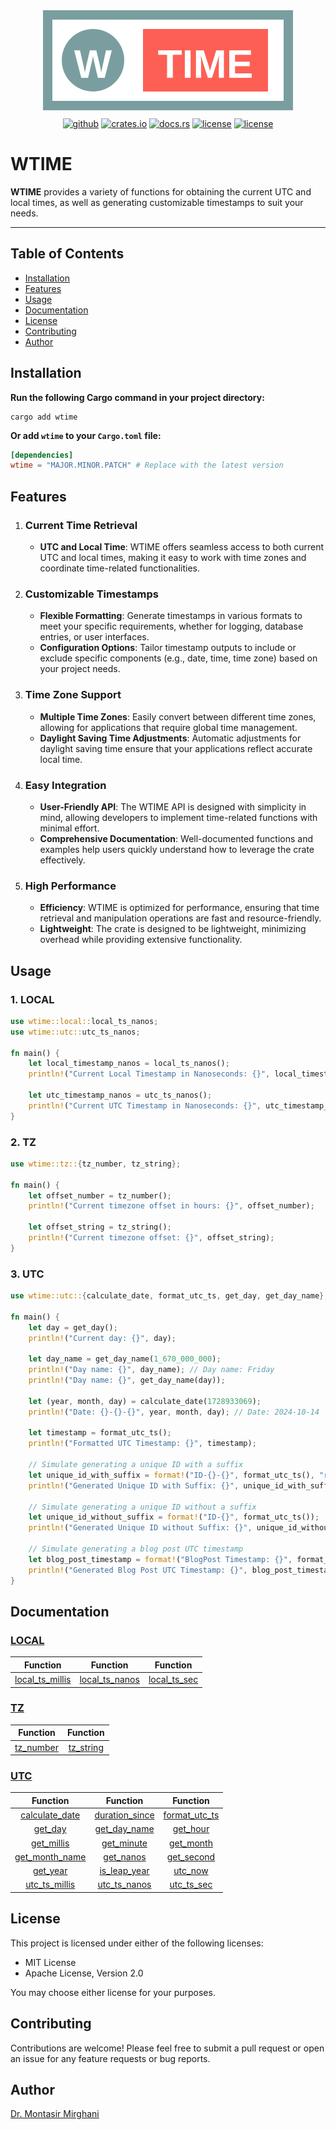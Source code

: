 <div style="text-align: center;">
  <a href="https://crates.io/crates/wtime"><img src="logo.svg" alt="LOGO" /></a>
</div>

<div style="text-align: center;">
  <a href="https://github.com/dr-montasir/wtime"><img src="https://img.shields.io/badge/github-dr%20montasir%20/%20wtime-8da0cb?style=for-the-badge&labelColor=555555&logo=github" height="24" style="margin-top: 10px;" alt="github" /></a> <a href="https://crates.io/crates/wtime"><img src="https://img.shields.io/crates/v/wtime.svg?style=for-the-badge&color=fc8d62&logo=rust" height="24" style="margin-top: 10px;" alt="crates.io"></a> <a href="https://docs.rs/wtime"><img src="https://img.shields.io/badge/docs.rs-wtime-66c2a5?style=for-the-badge&labelColor=555555&logo=docs.rs" height="24" style="margin-top: 10px;" alt="docs.rs"></a> <a href="https://choosealicense.com/licenses/apache-2.0"><img src="https://img.shields.io/badge/license-apache_2.0-4a98f7.svg?style=for-the-badge&labelColor=555555&logo=apache" height="24" style="margin-top: 10px;" alt="license"></a> <a href="https://choosealicense.com/licenses/mit"><img src="https://img.shields.io/badge/license-mit-4a98f7.svg?style=for-the-badge&labelColor=555555" height="24" style="margin-top: 10px;" alt="license"></a>
</div>

# WTIME

**WTIME** provides a variety of functions for obtaining the current UTC and local times, as well as generating customizable timestamps to suit your needs.

---

## Table of Contents

- [Installation](#installation)
- [Features](#features)
- [Usage](#usage)
- [Documentation](#documentation)
- [License](#license)
- [Contributing](#contributing)
- [Author](#author)

## Installation

**Run the following Cargo command in your project directory:**

```terminal
cargo add wtime
```

**Or add `wtime` to your `Cargo.toml` file:**

```toml
[dependencies]
wtime = "MAJOR.MINOR.PATCH" # Replace with the latest version
```

## Features

1. ### Current Time Retrieval

   - **UTC and Local Time**: WTIME offers seamless access to both current UTC and local times, making it easy to work with time zones and coordinate time-related functionalities.

2. ### Customizable Timestamps

   - **Flexible Formatting**: Generate timestamps in various formats to meet your specific requirements, whether for logging, database entries, or user interfaces.
   - **Configuration Options**: Tailor timestamp outputs to include or exclude specific components (e.g., date, time, time zone) based on your project needs.

3. ### Time Zone Support

   - **Multiple Time Zones**: Easily convert between different time zones, allowing for applications that require global time management.
   - **Daylight Saving Time Adjustments**: Automatic adjustments for daylight saving time ensure that your applications reflect accurate local time.

4. ### Easy Integration

   - **User-Friendly API**: The WTIME API is designed with simplicity in mind, allowing developers to implement time-related functions with minimal effort.
   - **Comprehensive Documentation**: Well-documented functions and examples help users quickly understand how to leverage the crate effectively.

5. ### High Performance

   - **Efficiency**: WTIME is optimized for performance, ensuring that time retrieval and manipulation operations are fast and resource-friendly.
   - **Lightweight**: The crate is designed to be lightweight, minimizing overhead while providing extensive functionality.

## Usage

### 1. LOCAL

```rust
use wtime::local::local_ts_nanos;
use wtime::utc::utc_ts_nanos;

fn main() {
    let local_timestamp_nanos = local_ts_nanos();
    println!("Current Local Timestamp in Nanoseconds: {}", local_timestamp_nanos);
    
    let utc_timestamp_nanos = utc_ts_nanos();
    println!("Current UTC Timestamp in Nanoseconds: {}", utc_timestamp_nanos);
}
```

### 2. TZ

```rust
use wtime::tz::{tz_number, tz_string};

fn main() {
    let offset_number = tz_number();
    println!("Current timezone offset in hours: {}", offset_number);
    
    let offset_string = tz_string();
    println!("Current timezone offset: {}", offset_string);
}
```

### 3. UTC

```rust
use wtime::utc::{calculate_date, format_utc_ts, get_day, get_day_name};

fn main() {
    let day = get_day();
    println!("Current day: {}", day);

    let day_name = get_day_name(1_670_000_000);
    println!("Day name: {}", day_name); // Day name: Friday
    println!("Day name: {}", get_day_name(day));

    let (year, month, day) = calculate_date(1728933069);
    println!("Date: {}-{}-{}", year, month, day); // Date: 2024-10-14

    let timestamp = format_utc_ts();
    println!("Formatted UTC Timestamp: {}", timestamp);

    // Simulate generating a unique ID with a suffix
    let unique_id_with_suffix = format!("ID-{}-{}", format_utc_ts(), "random_suffix"); // Replace with actual random suffix function
    println!("Generated Unique ID with Suffix: {}", unique_id_with_suffix);

    // Simulate generating a unique ID without a suffix
    let unique_id_without_suffix = format!("ID-{}", format_utc_ts());
    println!("Generated Unique ID without Suffix: {}", unique_id_without_suffix);

    // Simulate generating a blog post UTC timestamp
    let blog_post_timestamp = format!("BlogPost Timestamp: {}", format_utc_ts());
    println!("Generated Blog Post UTC Timestamp: {}", blog_post_timestamp);
}
```

## Documentation

### [LOCAL](https://docs.rs/wtime/latest/wtime/local/index.html)

|                           Function                           |                           Function                           |                           Function                           |
| :----------------------------------------------------------: | :----------------------------------------------------------: | :----------------------------------------------------------: |
| [local_ts_millis](https://docs.rs/wtime/latest/wtime/local/fn.local_ts_millis.html) | [local_ts_nanos](https://docs.rs/wtime/latest/wtime/local/fn.local_ts_nanos.html) | [local_ts_sec](https://docs.rs/wtime/latest/wtime/local/fn.local_ts_sec.html) |

### [TZ](https://docs.rs/wtime/latest/wtime/tz/index.html)

|                               Function                               |                               Function                               |
| :------------------------------------------------------------------: | :------------------------------------------------------------------: |
| [tz_number](https://docs.rs/wtime/latest/wtime/tz/fn.tz_number.html) | [tz_string](https://docs.rs/wtime/latest/wtime/tz/fn.tz_string.html) |

### [UTC](https://docs.rs/wtime/latest/wtime/utc/index.html)

|                                    Function                                     |                                    Function                                     |                                   Function                                    |
| :-----------------------------------------------------------------------------: | :-----------------------------------------------------------------------------: | :---------------------------------------------------------------------------: |
| [calculate_date](https://docs.rs/wtime/latest/wtime/utc/fn.calculate_date.html) | [duration_since](https://docs.rs/wtime/latest/wtime/utc/fn.duration_since.html) | [format_utc_ts](https://docs.rs/wtime/latest/wtime/utc/fn.format_utc_ts.html) |
|        [get_day](https://docs.rs/wtime/latest/wtime/utc/fn.get_day.html)        |   [get_day_name](https://docs.rs/wtime/latest/wtime/utc/fn.get_day_name.html)   |      [get_hour](https://docs.rs/wtime/latest/wtime/utc/fn.get_hour.html)      |
|     [get_millis](https://docs.rs/wtime/latest/wtime/utc/fn.get_millis.html)     |     [get_minute](https://docs.rs/wtime/latest/wtime/utc/fn.get_minute.html)     |     [get_month](https://docs.rs/wtime/latest/wtime/utc/fn.get_month.html)     |
| [get_month_name](https://docs.rs/wtime/latest/wtime/utc/fn.get_month_name.html) |      [get_nanos](https://docs.rs/wtime/latest/wtime/utc/fn.get_nanos.html)      |    [get_second](https://docs.rs/wtime/latest/wtime/utc/fn.get_second.html)    |
|       [get_year](https://docs.rs/wtime/latest/wtime/utc/fn.get_year.html)       |   [is_leap_year](https://docs.rs/wtime/latest/wtime/utc/fn.is_leap_year.html)   |       [utc_now](https://docs.rs/wtime/latest/wtime/utc/fn.utc_now.html)       |
|  [utc_ts_millis](https://docs.rs/wtime/latest/wtime/utc/fn.utc_ts_millis.html)  |   [utc_ts_nanos](https://docs.rs/wtime/latest/wtime/utc/fn.utc_ts_nanos.html)   |    [utc_ts_sec](https://docs.rs/wtime/latest/wtime/utc/fn.utc_ts_sec.html)    |

## License

This project is licensed under either of the following licenses:

- MIT License
- Apache License, Version 2.0

You may choose either license for your purposes.

## Contributing

Contributions are welcome! Please feel free to submit a pull request or open an issue for any feature requests or bug reports.

## Author

[Dr. Montasir Mirghani](https://github.com/dr-montasir)
